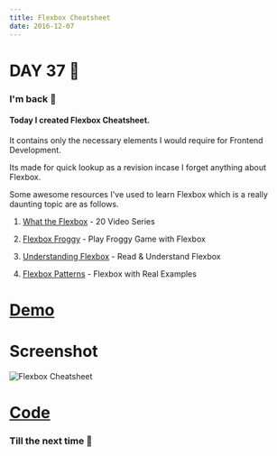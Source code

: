 ```yaml
---
title: Flexbox Cheatsheet
date: 2016-12-07
---
```


# DAY 37 👾 

### I'm back 💙

#### Today I created Flexbox Cheatsheet.

It contains only the necessary elements I would require for Frontend Development. 

Its made for quick lookup as a revision incase I forget anything about Flexbox.

Some awesome resources I've used to learn Flexbox which is a really daunting topic are as follows.

1. [What the Flexbox](http://flexbox.io/) - 20 Video Series

2. [Flexbox Froggy](http://flexboxfroggy.com/) - Play Froggy Game with Flexbox 

3. [Understanding Flexbox](https://github.com/ohansemmanuel/Understanding-Flexbox) - Read & Understand Flexbox

4. [Flexbox Patterns](www.flexboxpatterns.com/home) - Flexbox with Real Examples

# [Demo](https://deadcoder0904.github.io/flexbox-cheatsheet)

# Screenshot

![Flexbox Cheatsheet](http://imgur.com/ddsRtlU.png)

# [Code](https://github.com/deadcoder0904/flexbox-cheatsheet)

### Till the next time 👻 